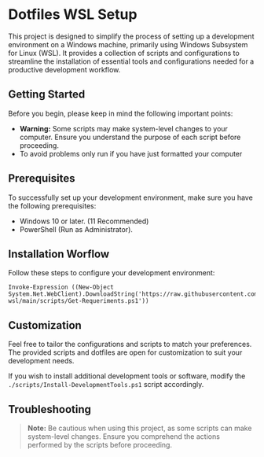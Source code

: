 # Dotfiles WSL Setup

This project is designed to simplify the process of setting up a development environment on a Windows machine, primarily using Windows Subsystem for Linux (WSL). It provides a collection of scripts and configurations to streamline the installation of essential tools and configurations needed for a productive development workflow.

## Getting Started

Before you begin, please keep in mind the following important points:

- **Warning:** Some scripts may make system-level changes to your computer. Ensure you understand the purpose of each script before proceeding.
- To avoid problems only run if you have just formatted your computer

## Prerequisites

To successfully set up your development environment, make sure you have the following prerequisites:

- Windows 10 or later. (11 Recommended)
- PowerShell (Run as Administrator).

## Installation Worflow

Follow these steps to configure your development environment:

```pwsh
Invoke-Expression ((New-Object System.Net.WebClient).DownloadString('https://raw.githubusercontent.com/VideMelo/dotfiles-wsl/main/scripts/Get-Requeriments.ps1'))

```

## Customization

Feel free to tailor the configurations and scripts to match your preferences. The provided scripts and dotfiles are open for customization to suit your development needs.

If you wish to install additional development tools or software, modify the `./scripts/Install-DevelopmentTools.ps1` script accordingly.

## Troubleshooting

>**Note:** Be cautious when using this project, as some scripts can make system-level changes. Ensure you comprehend the actions performed by the scripts before proceeding.

